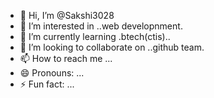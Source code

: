 - 👋 Hi, I’m @Sakshi3028
- 👀 I’m interested in ..web developnment.
- 🌱 I’m currently learning .btech(ctis)..
- 💞️ I’m looking to collaborate on ..github team.
- 📫 How to reach me ...
- 😄 Pronouns: ...
- ⚡ Fun fact: ...

<!---
Sakshi3028/Sakshi3028 is a ✨ special ✨ repository because its `README.md` (this file) appears on your GitHub profile.
You can click the Preview link to take a look at your changes.
--->
